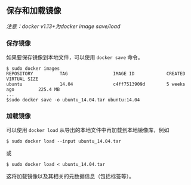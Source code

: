 ## 保存和加载镜像

_注意：docker v1.13+为docker image save/load_

### 保存镜像
如果要保存镜像到本地文件，可以使用 `docker save` 命令。
```
$ sudo docker images
REPOSITORY          TAG                 IMAGE ID            CREATED             VIRTUAL SIZE
ubuntu              14.04               c4ff7513909d        5 weeks ago         225.4 MB
...
$sudo docker save -o ubuntu_14.04.tar ubuntu:14.04
```

### 加载镜像
可以使用 `docker load` 从导出的本地文件中再加载到本地镜像库，例如
```
$ sudo docker load --input ubuntu_14.04.tar
```
或
```
$ sudo docker load < ubuntu_14.04.tar
```
这将加载镜像以及其相关的元数据信息（包括标签等）。
